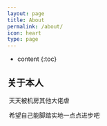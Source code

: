 ```yaml
---
layout: page
title: About
permalink: /about/
icon: heart
type: page
---
```


* content
{:toc}

## 关于本人

​	天天被机房其他大佬虐

​	希望自己能脚踏实地一点点进步吧